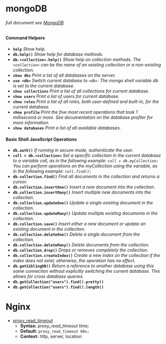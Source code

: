 # mongoDB 
###### full document see [MongoDB](https://docs.mongodb.com/manual/reference/mongo-shell/)
#### Command Helpers
- __`help`__	_Show help._
- __`db.help()`__ _Show help for database methods._
- __`db.<collection>.help()`__	_Show help on collection methods. The `<collection>` can be the name of an existing collection or a non-existing collection._
- __`show dbs`__	_Print a list of all databases on the server._
- __`use <db>`__	_Switch current database to `<db>`. The mongo shell variable db is set to the current database._
- __`show collections`__	_Print a list of all collections for current database._
- __`show users`__	_Print a list of users for current database._
- __`show roles`__	_Print a list of all roles, both user-defined and built-in, for the current database._
- __`show profile`__ _Print the five most recent operations that took 1 millisecond or more. See documentation on the database profiler for more information._
- __`show databases`__ _Print a list of all available databases._
#### Basic Shell JavaScript Operations
- __`db.auth()`__	_If running in secure mode, authenticate the user._
- __`coll = db.<collection>`__	_Set a specific collection in the current database to a variable coll, as in the following example: `coll = db.myCollection;` You can perform operations on the myCollection using the variable, as in the following example: `coll.find();`_
- __`db.collection.find()`__ _Find all documents in the collection and returns a cursor._
- __`db.collection.insertOne()`__ _Insert a new document into the collection._
- __`db.collection.insertMany()`__	_Insert multiple new documents into the collection._
- __`db.collection.updateOne()`__	_Update a single existing document in the collection._
- __`db.collection.updateMany()`__	_Update multiple existing documents in the collection._
- __`db.collection.save()`__	_Insert either a new document or update an existing document in the collection._
- __`db.collection.deleteOne()`__	_Delete a single document from the collection._
- __`db.collection.deleteMany()`__	_Delete documents from the collection._
- __`db.collection.drop()`__	_Drops or removes completely the collection._
- __`db.collection.createIndex()`__	_Create a new index on the collection if the index does not exist; otherwise, the operation has no effect._
- __`db.getSiblingDB()`__	_Return a reference to another database using this same connection without explicitly switching the current database. This allows for cross database queries._
- __`db.getCollection("users").find().pretty()`__
- __`db.getCollection("users").find().length()`__

# Nginx
- [proxy_read_timeout](http://nginx.org/en/docs/http/ngx_http_proxy_module.html#proxy_read_timeout)
  - __Syntax:__	_proxy_read_timeout time;_
  - __Default:__ `proxy_read_timeout 60s;`
  - __Context:__	http, server, location
